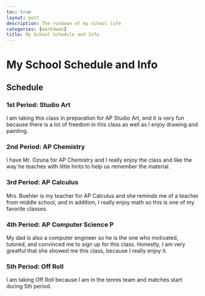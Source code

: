 ```yaml
---
toc: true
layout: post
description: The rundown of my school life
categories: [markdown]
title: My School Schedule and Info
---
```

# My School Schedule and Info

## Schedule

### 1st Period: Studio Art

I am taking this class in preparation for AP Studio Art, and it is very fun because there is a lot of freedom in this class as well as I enjoy drawing and painting.

### 2nd Period: AP Chemistry

I have Mr. Ozuna for AP Chemistry and I really enjoy the class and like the way he teaches with little hints to help us remember the material. 

### 3rd Period: AP Calculus

Mrs. Buehler is my teacher for AP Calculus and she reminds me of a teacher from middle school, and in addition, I really enjoy math so this is one of my favorite classes. 

### 4th Period: AP Computer Science P

My dad is also a computer engineer so he is the one who motivated, tutored, and convinced me to sign up for this class. Honestly, I am very greatful that she showed me this class, because I really enjoy it. 

### 5th Period: Off Roll

I am taking Off Roll because I am in the tennis team and matches start during 5th period. 